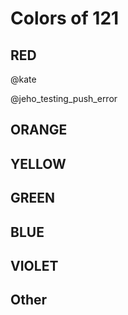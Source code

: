 # Colors of 121

## RED

@kate

@jeho_testing_push_error


## ORANGE

## YELLOW

## GREEN

## BLUE

## VIOLET

## Other
